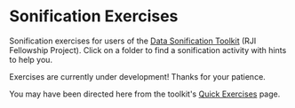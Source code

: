 # Sonification Exercises
Sonification exercises for users of the [Data Sonification Toolkit]([url](https://www.sonificationkit.com/)) (RJI Fellowship Project).
Click on a folder to find a sonification activity with hints to help you.  

Exercises are currently under development! Thanks for your patience.  

You may have been directed here from the toolkit's [Quick Exercises]([url](https://www.sonificationkit.com/data-sonification/quick-exercises)) page.
